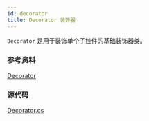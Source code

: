 ```yaml
---
id: decorator
title: Decorator 装饰器
---
```


`Decorator` 是用于装饰单个子控件的基础装饰器类。

### 参考资料

[Decorator](http://reference.avaloniaui.net/api/Avalonia.Controls/Decorator/)

### 源代码

[Decorator.cs](https://github.com/AvaloniaUI/Avalonia/blob/master/src/Avalonia.Controls/Decorator.cs)